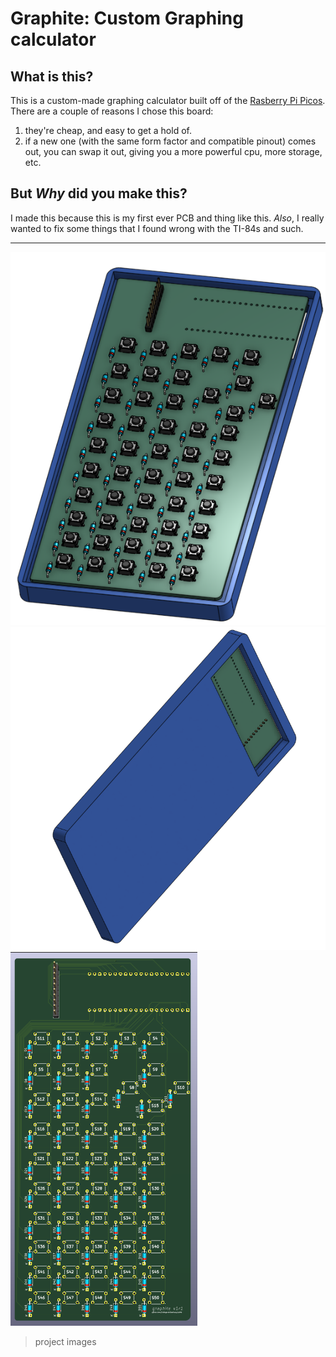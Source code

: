# Graphite: Custom Graphing calculator

## What is this?

This is a custom-made graphing calculator built off of the [Rasberry Pi Picos](https://www.raspberrypi.com/products/raspberry-pi-pico/).
There are a couple of reasons I chose this board: 
1. they're cheap, and easy to get a hold of.
2. if a new one (with the same form factor and compatible pinout) comes out, you can swap it out, giving you a more powerful cpu, more storage, etc.

## But _Why_ did you make this?

I made this because this is my first ever PCB and thing like this. _Also_, I really wanted to fix some things that I found wrong with the TI-84s and such.

---
![](https://github.com/thelegendofmario/graphite/blob/main/.github/casetop.png)
![](https://github.com/thelegendofmario/graphite/blob/main/.github/case%20bottom.png)
![](https://github.com/thelegendofmario/graphite/blob/main/.github/pcb.png)
> project images
